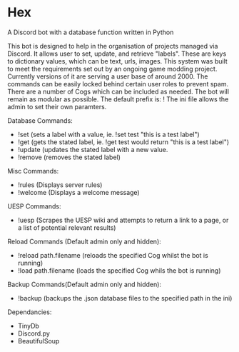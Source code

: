 # Hex
A Discord bot with a database function written in Python

This bot is designed to help in the organisation of projects managed via Discord. It allows user to set, update, and retrieve "labels". These are keys to dictionary values, which can be text, urls, images.
This system was built to meet the requirements set out by an ongoing game modding project. Currently versions of it are serving a user base of around 2000. The commands can be easily locked behind certain user roles to prevent spam. 
There are a number of Cogs which can be included as needed. The bot will remain as modular as possible.
The default prefix is: !
The ini file allows the admin to set their own paramters. 

Database Commands:
- !set    (sets a label with a value, ie. !set test "this is a test label")
- !get    (gets the stated label, ie. !get test would return "this is a test label")
- !update (updates the stated label with a new value.
- !remove (removes the stated label)

Misc Commands:
- !rules    (Displays server rules)
- !welcome  (Displays a welcome message)

UESP Commands:
- !uesp (Scrapes the UESP wiki and attempts to return a link to a page, or a list of potential relevant results)

Reload Commands (Default admin only and hidden):
- !reload path.filename  (reloads the specified Cog whilst the bot is running)
- !load path.filename    (loads the specified Cog whils the bot is running)

Backup Commands(Default admin only and hidden):
- !backup (backups the .json database files to the specified path in the ini)

Dependancies:
- TinyDb
- Discord.py
- BeautifulSoup
